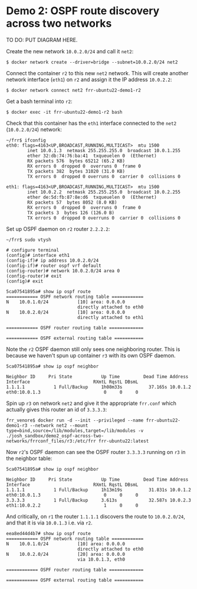 # Demo 2: OSPF route discovery across two networks


TO DO: PUT DIAGRAM HERE.



Create the new network `10.0.2.0/24` and call it `net2`:
~~~
$ docker network create --driver=bridge --subnet=10.0.2.0/24 net2
~~~

Connect the container `r2` to this new `net2` network.  This will create another network interface (`eth1`) on `r2` and assign it the IP address `10.0.2.2`:
~~~
$ docker network connect net2 frr-ubuntu22-demo1-r2
~~~

Get a bash terminal into `r2`:
~~~
$ docker exec -it frr-ubuntu22-demo1-r2 bash
~~~

Check that this container has the `eth1` interface connected to the `net2` (`10.0.2.0/24`) network:
~~~
~/frr$ ifconfig
eth0: flags=4163<UP,BROADCAST,RUNNING,MULTICAST>  mtu 1500
        inet 10.0.1.3  netmask 255.255.255.0  broadcast 10.0.1.255
        ether 32:db:74:76:ba:41  txqueuelen 0  (Ethernet)
        RX packets 576  bytes 65212 (65.2 KB)
        RX errors 0  dropped 0  overruns 0  frame 0
        TX packets 382  bytes 31020 (31.0 KB)
        TX errors 0  dropped 0 overruns 0  carrier 0  collisions 0

eth1: flags=4163<UP,BROADCAST,RUNNING,MULTICAST>  mtu 1500
        inet 10.0.2.2  netmask 255.255.255.0  broadcast 10.0.2.255
        ether de:5d:fb:87:8e:d6  txqueuelen 0  (Ethernet)
        RX packets 57  bytes 8052 (8.0 KB)
        RX errors 0  dropped 0  overruns 0  frame 0
        TX packets 3  bytes 126 (126.0 B)
        TX errors 0  dropped 0 overruns 0  carrier 0  collisions 0

~~~

Set up OSPF daemon on `r2` router `2.2.2.2`:
~~~
~/frr$ sudo vtysh

# configure terminal
(config)# interface eth1
(config-if)# ip address 10.0.2.0/24
(config-if)# router ospf vrf default
(config-router)# network 10.0.2.0/24 area 0
(config-router)# exit
(config)# exit

5ca07541895a# show ip ospf route
============ OSPF network routing table ============
N    10.0.1.0/24           [10] area: 0.0.0.0
                           directly attached to eth0
N    10.0.2.0/24           [10] area: 0.0.0.0
                           directly attached to eth1

============ OSPF router routing table =============

============ OSPF external routing table ===========
~~~

Note the `r2` OSPF daemon still only sees one neighboring router.  This is because we haven't spun up container `r3` with its own OSPF daemon.
~~~
5ca07541895a# show ip ospf neighbor

Neighbor ID     Pri State           Up Time         Dead Time Address         Interface                        RXmtL RqstL DBsmL
1.1.1.1           1 Full/Backup     1h08m33s          37.165s 10.0.1.2        eth0:10.0.1.3                        0     0     0
~~~

Spin up `r3` on network `net2` and give it the appropriate `frr.conf` which actually gives this router an id of `3.3.3.3`:
~~~
frr_venore$ docker run -d --init --privileged --name frr-ubuntu22-demo1-r3 --network net2 --mount type=bind,source=/lib/modules,target=/lib/modules -v ./josh_sandbox/demo2_ospf-across-two-networks/frrconf_files/r3:/etc/frr frr-ubuntu22:latest
~~~

Now `r2`'s OSPF daemon can see the OSPF router `3.3.3.3` running on `r3` in the neighbor table:
~~~
5ca07541895a# show ip ospf neighbor

Neighbor ID     Pri State           Up Time         Dead Time Address         Interface                        RXmtL RqstL DBsmL
1.1.1.1           1 Full/Backup     1h13m19s          31.831s 10.0.1.2        eth0:10.0.1.3                        0     0     0
3.3.3.3           1 Full/Backup     3.613s            32.587s 10.0.2.3        eth1:10.0.2.2                        1     0     0

~~~

And critically, on `r1` the router `1.1.1.1` discovers the route to `10.0.2.0/24`, and that it is via `10.0.1.3` i.e. via `r2`.
~~~
eea8ed44d4b7# show ip ospf route
============ OSPF network routing table ============
N    10.0.1.0/24           [10] area: 0.0.0.0
                           directly attached to eth0
N    10.0.2.0/24           [20] area: 0.0.0.0
                           via 10.0.1.3, eth0

============ OSPF router routing table =============

============ OSPF external routing table ===========
~~~
